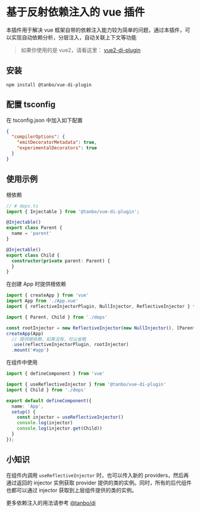 基于反射依赖注入的 vue 插件
=============================
本插件用于解决 vue 框架自带的依赖注入能力较为简单的问题，通过本插件，可以实现自动依赖分析，分层注入，自动关联上下文等功能

> 如果你使用的是 vue2，请看这里： [vue2-di-plugin](https://github.com/tbhuabi/vue2-di-plugin)

## 安装
```
npm install @tanbo/vue-di-plugin
```

## 配置 tsconfig

在 tsconfig.json 中加入如下配置
```json
{
  "compilerOptions": {
    "emitDecoratorMetadata": true,
    "experimentalDecorators": true
  }
}
```

## 使用示例

根依赖
```typescript
// # deps.ts
import { Injectable } from '@tanbo/vue-di-plugin';

@Injectable()
export class Parent {
  name = 'parent'
}

@Injectable()
export class Child {
  constructor(private parent: Parent) {
  }
}
```
在创建 App 时提供根依赖

```typescript
import { createApp } from 'vue'
import App from './App.vue'
import { reflectiveInjectorPlugin, NullInjector, ReflectiveInjector } from '@tanbo/vue-di-plugin';

import { Parent, Child } from './deps'

const rootInjector = new ReflectiveInjector(new NullInjector(), [Parent, Child])
createApp(App)
  // 提供根依赖，如果没有，可以省略
  .use(reflectiveInjectorPlugin, rootInjector)
  .mount('#app')
```
在组件中使用
```typescript
import { defineComponent } from 'vue'

import { useReflectiveInjector } from '@tanbo/vue-di-plugin'
import { Child } from './deps'

export default defineComponent({
  name: 'App',
  setup() {
    const injector = useReflectiveInjector()
    console.log(injector)
    console.log(injector.get(Child))
  }
});
```

## 小知识

在组件内调用 `useReflectiveInjector` 时，也可以传入新的 providers，然后再通过返回的 injector 实例获取 provider 提供的类的实例。同时，所有的后代组件也都可以通过 injector 获取到上层组件提供的类的实例。

更多依赖注入的用法请参考 [@tanbo/di](https://github.com/tbhuabi/di)
